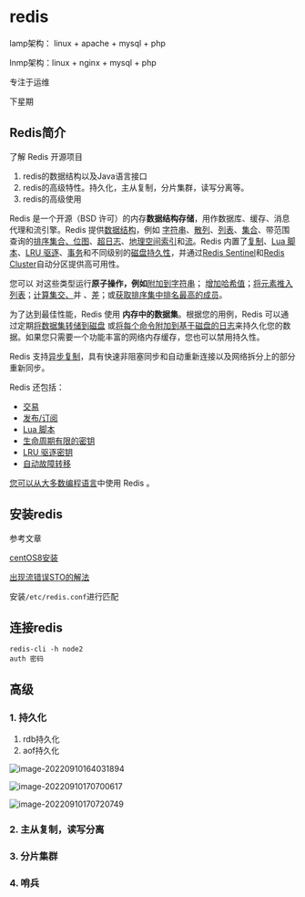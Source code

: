 # redis



lamp架构： linux + apache + mysql + php

lnmp架构：linux + nginx + mysql + php

专注于运维



下星期









## Redis简介

了解 Redis 开源项目



1. redis的数据结构以及Java语言接口
2. redis的高级特性。持久化，主从复制，分片集群，读写分离等。
3. redis的高级使用

Redis 是一个开源（BSD 许可）的内存**数据结构存储**，用作数据库、缓存、消息代理和流引擎。Redis 提供[数据结构](https://redis.io/docs/data-types/)，例如 [字符串](https://redis.io/docs/data-types/strings/)、[散列](https://redis.io/docs/data-types/hashes/)、[列表](https://redis.io/docs/data-types/lists/)、[集合](https://redis.io/docs/data-types/lists/)、带范围查询的[排序集合、](https://redis.io/docs/data-types/sorted-sets/)[位图](https://redis.io/docs/data-types/bitmaps/)、[超日志](https://redis.io/docs/data-types/hyperloglogs/)、[地理空间索引](https://redis.io/docs/data-types/geospatial/)和[流](https://redis.io/docs/data-types/streams/)。Redis 内置了[复制](https://redis.io/topics/replication)、[Lua 脚本](https://redis.io/commands/eval)、[LRU 驱逐](https://redis.io/topics/lru-cache)、[事务](https://redis.io/topics/transactions)和不同级别的[磁盘持久性](https://redis.io/topics/persistence)，并通过[Redis Sentinel](https://redis.io/topics/sentinel)和[Redis Cluster](https://redis.io/topics/cluster-tutorial)自动分区提供高可用性。

您可以 对这些类型运行**原子操作，例如**[附加到字符串](https://redis.io/commands/append)； [增加哈希值](https://redis.io/commands/hincrby)；[将元素推入列表](https://redis.io/commands/lpush)；[计算集交](https://redis.io/commands/sinter)[、](https://redis.io/commands/sunion)并 、[差](https://redis.io/commands/sdiff)；或[获取排序集中排名最高的成员](https://redis.io/commands/zrange)。

为了达到最佳性能，Redis 使用 **内存中的数据集**。根据您的用例，Redis 可以通过定期[将数据集转储到磁盘](https://redis.io/topics/persistence#snapshotting) 或[将每个命令附加到基于磁盘的日志](https://redis.io/topics/persistence#append-only-file)来持久化您的数据。如果您只需要一个功能丰富的网络内存缓存，您也可以禁用持久性。

Redis 支持[异步复制](https://redis.io/topics/replication)，具有快速非阻塞同步和自动重新连接以及网络拆分上的部分重新同步。

Redis 还包括：

- [交易](https://redis.io/topics/transactions)
- [发布/订阅](https://redis.io/topics/pubsub)
- [Lua 脚本](https://redis.io/commands/eval)
- [生命周期有限的密钥](https://redis.io/commands/expire)
- [LRU 驱逐密钥](https://redis.io/topics/lru-cache)
- [自动故障转移](https://redis.io/topics/sentinel)

[您可以从大多数编程语言](https://redis.io/clients)中使用 Redis 。



## 安装redis



参考文章

[centOS8安装](https://www.4spaces.org/centos-8-install-redis/)

[出现流错误STO的解法](https://stackoverflow.com/questions/70963985/error-failed-to-download-metadata-for-repo-appstream-cannot-prepare-internal)





安装`/etc/redis.conf`进行匹配



## 连接redis

```shell
redis-cli -h node2
auth 密码
```









## 高级



### 1. 持久化

1. rdb持久化
2. aof持久化



![image-20220910164031894](D:\blgs\source\imgs\image-20220910164031894.png)

![image-20220910170700617](D:\blgs\source\imgs\image-20220910170700617.png)

![image-20220910170720749](D:\blgs\source\imgs\image-20220910170720749.png)



### 2. 主从复制，读写分离



### 3. 分片集群



### 4. 哨兵



